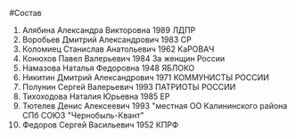 #Состав
1. Алябина Александра Викторовна 1989 ЛДПР
2. Воробьев Дмитрий Александрович 1983 СР
3. Коломиец Станислав Анатольевич 1962 КаРОВАЧ
4. Конюхов Павел Валерьевич 1984 За женщин России
5. Намазова Наталья Федоровна 1948 ЯБЛОКО
6. Никитин Дмитрий Александрович 1971 КОММУНИСТЫ РОССИИ
7. Полунин Сергей Валерьевич 1993 ПАТРИОТЫ РОССИИ
8. Тихоходова Наталия Юрьевна 1985 ЕР
9. Тютелев Денис Алексеевич 1993 \"местная ОО Калининского района СПб СОЮЗ \"Чернобыль-Квант\"
10. Федоров Сергей Васильевич 1952 КПРФ
